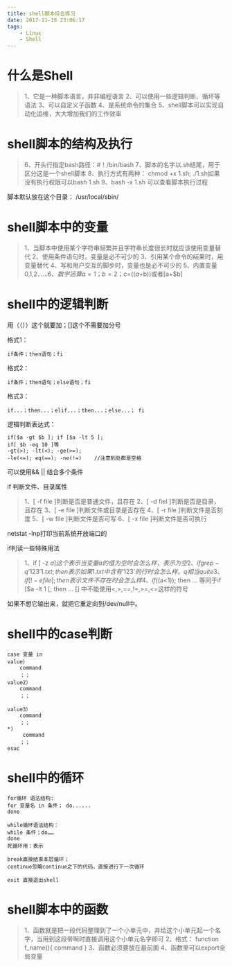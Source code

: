 ```yaml
---
title: shell脚本综合练习
date: 2017-11-18 23:06:17
tags:
	- Linux
	- Shell
---
```

# 什么是Shell

> 1、它是一种脚本语言，并非编程语言
2、可以使用一些逻辑判断、循坏等语法
3、可以自定义子函数
4、是系统命令的集合
5、shell脚本可以实现自动化运维，大大增加我们的工作效率

# shell脚本的结构及执行

> 6、开头行指定bash路径：#！/bin/bash
7、脚本的名字以.sh结尾，用于区分这是一个shell脚本
8、执行方式有两种：
chmod +x 1.sh; ./1.sh如果没有执行权限可以bash 1.sh
9、bash -x 1.sh 可以查看脚本执行过程

脚本默认放在这个目录：
/usr/local/sbin/

<!-- more -->
# shell脚本中的变量

> 1、当脚本中使用某个字符串频繁并且字符串长度很长时就应该使用变量替代
2、使用条件语句时，变量是必不可少的
3、引用某个命令的结果时，用变量替代
4、写和用户交互的脚步时，变量也是必不可少的
5、内置变量$0,$1,$2......
6、数学运算a=1；b=2；
c=$(($a+$b))或者$[$a+$b]

# shell中的逻辑判断

用（（））这个就要加；[]这个不需要加分号

格式1：
	
	if条件；then语句；fi

格式2：
	
	if条件；then语句；else语句；fi

格式3：

	if...；then...；elif...；then...；else...； fi

逻辑判断表达式：

	if[$a -gt $b ]; if [$a -lt 5 ];
	if[ $b -eq 10 ]等
	-gt(>); -lt(<); -ge(>=);
	-le(<=); eq(==); -ne(!=)	//注意到处都是空格

可以使用&& || 结合多个条件

if 判断文件、目录属性
> 1、[ -f file ]判断是否是普通文件，且存在
2、[ -d fiel ]判断是否是目录，且存在
3、[ -e file ]判断文件或目录是否存在
4、[ -r file ]判断文件是否刻度
5、[ -w file ]判断文件是否可写
6、[ -x file ]判断文件是否可执行

netstat -lnp打印当前系统开放端口的

if判读一些特殊用法
> 1、if [ -z $a ] 这个表示当变量a 的值为空时会怎么样，表示为空
2、if grep -q '123' 1.txt; then 表示如果1.txt中含有‘123’的行时会怎么样，q相当quite
3、if [ ! -e file ]; then 表示文件不存在时会怎么样
4、if (($a<1)); then ... 等同于if [$a -lt 1 [; then ... [] 中不能使用<,>,==,!=,>=,<=这样的符号

如果不想它输出来，就把它重定向到/dev/null中。

# shell中的case判断
	case 变量 in
	value）
	    command
	    ；；
	value2）
	    command
	    ；；

	value3）
	    command
	    ；；
	*)
	     command
	    ；；
	esac

# shell中的循环

	for循环 语法结构: 
	for 变量名 in 条件； do......
	done

	while循环语法结构：
	while 条件；do……
	done
	死循环用：表示

	break直接结束本层循环；
	continue忽略continue之下的代码，直接进行下一次循环

	exit 直接退出shell

# shell脚本中的函数

> 1、函数就是把一段代码整理到了一个小单元中，并给这个小单元起一个名字，当用到这段带啊时直接调用这个小单元名字即可
2、格式：
    function f_name(){
        command
    }
3、函数必须要放在最前面
4、函数里可以export全局变量










